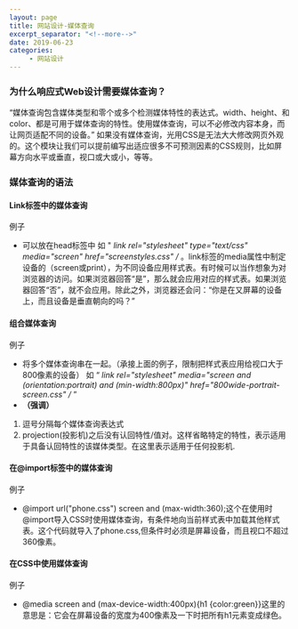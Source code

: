 ```yaml
---
layout: page
title: 网站设计-媒体查询
excerpt_separator: "<!--more-->"
date: 2019-06-23
categories:
     - 网站设计
---
```


### 为什么响应式Web设计需要媒体查询？
“媒体查询包含媒体类型和零个或多个检测媒体特性的表达式。width、height、和color、都是可用于媒体查询的特性。使用媒体查询，可以不必修改内容本身，而让网页适配不同的设备。”
如果没有媒体查询，光用CSS是无法大大修改网页外观的。这个模块让我们可以提前编写出适应很多不可预测因素的CSS规则，比如屏幕方向水平或垂直，视口或大或小，等等。
<!--more-->
### 媒体查询的语法
#### Link标签中的媒体查询
例子
- 可以放在head标签中
如 " *link rel="stylesheet" type="text/css" media="screen" href="screenstyles.css" /* 。link标签的media属性中制定设备的（screen或print），为不同设备应用样式表。有时候可以当作想象为对浏览器的访问。如果浏览器回答“是”，那么就会应用对应的样式表。如果浏览器回答“否”，就不会应用。除此之外，浏览器还会问：“你是在又屏幕的设备上，而且设备是垂直朝向的吗？”
#### 组合媒体查询 
例子
- 将多个媒体查询串在一起。（承接上面的例子，限制把样式表应用给视口大于800像素的设备）
如 “ *link rel="stylesheet" media="screen and (orientation:portrait) and (min-width:800px)" href="800wide-portrait-screen.css" /* ”
- **（强调）**
1. 逗号分隔每个媒体查询表达式
2. projection(投影机)之后没有认回特性/值对。这样省略特定的特性，表示适用于具备认回特性的该媒体类型。在这里表示适用于任何投影机.
#### 在@import标签中的媒体查询
例子
- @import url("phone.css") screen and (max-width:360);这个在使用时@import导入CSS时使用媒体查询，有条件地向当前样式表中加载其他样式表。这个代码就导入了phone.css,但条件时必须是屏幕设备，而且视口不超过360像素。
#### 在CSS中使用媒体查询
例子
- @media screen and (max-device-width:400px){h1 {color:green}}这里的意思是：它会在屏幕设备的宽度为400像素及一下时把所有h1元素变成绿色。
